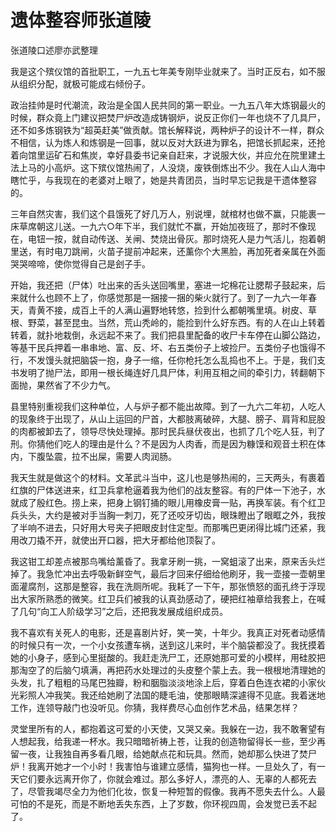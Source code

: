 ﻿# 遗体整容师张道陵

张道陵口述廖亦武整理

我是这个殡仪馆的首批职工，一九五七年美专刚毕业就来了。当时正反右，如不服从组织分配，就极可能成右倾份子。

政治挂帅是时代潮流，政治是全国人民共同的第一职业。一九五八年大炼钢最火的时候，群众竟上门建议把焚尸炉改造成铸钢炉，说反正你们一年也烧不了几具尸，还不如多炼钢铁为“超英赶美”做贡献。馆长解释说，两种炉子的设计不一样，群众不相信，认为炼人和炼钢是一回事，就以反对大跃进为罪名，把馆长抓起来，还抢着向馆里运矿石和焦炭，幸好县委书记亲自赶来，才说服大伙，并应允在院里建土法上马的小高炉。这下殡仪馆热闹了，人没烧，废铁倒炼出不少。我在人山人海中瞎忙乎，与我现在的老婆对上眼了，她是共青团员，当时早忘记我是干遗体整容的。

三年自然灾害，我们这个县饿死了好几万人，别说埋，就棺材也做不赢，只能裹一床草席朝这儿送。一九六○年下半，我们就忙不赢，开始加夜班了，那时不像现在，电钮一按，就自动传送、关闸、焚烧出骨灰。那时烧死人是力气活儿，抱着朝里送，有时电刀跳闸，火苗子提前冲起来，还薰你个大黑脸，再加死者亲属在外面哭哭啼啼，使你觉得自己是刽子手。

开始，我还把（尸体）吐出来的舌头送回嘴里，塞进一坨棉花让腮帮子鼓起来，后来就什么也顾不上了，你感觉那是一捆接一捆的柴火就行了。到了一九六一年春天，青黄不接，成百上千的人满山遍野地转悠，捡到什么都朝嘴里填。树皮、草根、野菜，甚至昆虫。当然，荒山秃岭的，能捡到什么好东西。有的人在山上转着转着，就扑地栽倒，永远起不来了。我们把县里配备的收尸卡车停在山脚公路边，等基干民兵押着一串串地、富、反、坏、右五类份子上坡捡尸。五类份子也饿得不行，不发馒头就把脑袋一抱，身子一缩，任你枪托怎么乱捣也不上。于是，我们支书发明了抛尸法，即用一根长绳连好几具尸体，利用互相之间的牵引力，转翻朝下面抛，果然省了不少力气。

县里特别重视我们这种单位，人与炉子都不能出故障。到了一九六二年初，人吃人的现象终于出现了，从山上运回的尸首，大都肢离破碎，大腿、膀子、肩背和屁股的肉都被卸去了，领导尽快处理掉。那时民兵昼伏夜出，也抓了几个吃人狂，判了刑。你猜他们吃人的理由是什么？不是因为人肉香，而是因为糠馍和观音土积在体内，下腹坠震，拉不出屎，需要人肉润肠。

我天生就是做这个的材料。文革武斗当中，这儿也是够热闹的，三天两头，有裹着红旗的尸体送进来，红卫兵拿枪逼着我为他们的战友整容。有的尸体一下池子，水就成了殷红色。捞上来，把身上钢钉捅的眼儿用橡皮膏一贴，再换军装。有个红卫兵头头，大约是被对手当胸一刺刀，死了还咬牙切齿，眼珠瞪出了眼眶之外，我按了半响不进去，只好用大号夹子把眼皮封住定型。而那嘴巴更闭得比城门还紧，我用改刀撬不开，就使出开口器，把大牙都给他顶裂了。

我这钳工却差点被那鸟嘴给薰昏了。我拿牙刷一挑，一窝蛆滚了出来，原来舌头烂掉了。我急忙冲出去呼吸新鲜空气，最后才回来仔细给他刷牙，我一壶接一壶朝里面灌腐剂，这那是整容，我在洗厕所呢。我耗了一下午，那张愤怒的面孔终于浮现出大家所熟悉的微笑。红卫兵们被我的认真劲感动了，硬把红袖章给我套上，在喊了几句“向工人阶级学习”之后，还把我发展成组织成员。

我不喜欢有关死人的电影，还是喜剧片好，笑一笑，十年少。我真正对死者动感情的时候只有一次，一个小女孩遭车祸，送到这儿来时，半个脑袋都没了。我抚摸着她的小身子，感到心里挺酸的。我赶走洗尸工，还原她那可爱的小模样，用硅胶把那淘空了的后脑勺填满，再把药水处理过的头皮整个蒙上去。我一根根地清理她的头发，扎了粗粗的马尾巴独瓣，粉和胭脂淡淡地涂上后，穿着白色连衣裙的小家伙光彩照人冲我笑。我还给她刷了法国的睫毛油，使那眼睛深遽得不见底。我着迷地工作，连领导敲门也没听见。你猜，我样费尽心血创作艺术品，结果怎样？

灵堂里所有的人，都抱着这可爱的小天使，又哭又亲。我躲在一边，我不敢奢望有人想起我，给我递一杯水。我只暗暗祈祷上苍，让我的创造物留得长一些，至少再留一夜，让我独自再多看几眼，给她献点花和玩具。然而，她却那么快进了焚尸炉！我离开她才一个小时！我害怕与谁建立感情，猫狗也一样。一旦处久了，有一天它们要永远离开你了，你就会难过。那么多好人，漂亮的人、无辜的人都死去了，尽管我竭尽全力为他们化妆，恢复一种短暂的假像。我再不愿失去什么。人最可怕的不是死，而是不断地丢失东西，上了岁数，你环视四周，会发觉已丢不起了。
